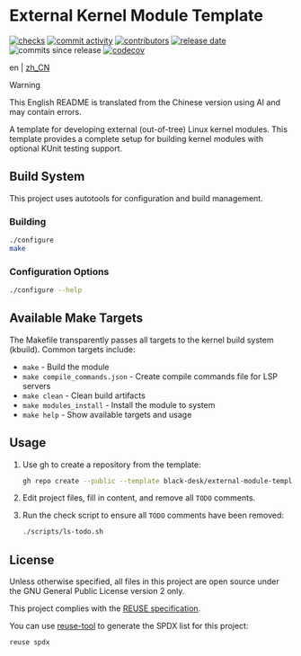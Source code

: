 <!--
SPDX-FileCopyrightText: 2025 Chen Linxuan <me@black-desk.cn>

SPDX-License-Identifier: GPL-2.0-only
-->

<!-- TODO: Update project name -->

# External Kernel Module Template

[![checks][badge-shields-io-checks]][actions]
[![commit activity][badge-shields-io-commit-activity]][commits]
[![contributors][badge-shields-io-contributors]][contributors]
[![release date][badge-shields-io-release-date]][releases]
![commits since release][badge-shields-io-commits-since-release]
[![codecov][badge-shields-io-codecov]][codecov]

<!-- TODO: Update project links -->

[badge-shields-io-checks]:
  https://img.shields.io/github/check-runs/black-desk/external-module-template/master

<!-- TODO: Update project links -->

[actions]: https://github.com/black-desk/external-module-template/actions

<!-- TODO: Update project links -->

[badge-shields-io-commit-activity]:
  https://img.shields.io/github/commit-activity/w/black-desk/external-module-template/master

<!-- TODO: Update project links -->

[commits]: https://github.com/black-desk/external-module-template/commits/master

<!-- TODO: Update project links -->

[badge-shields-io-contributors]:
  https://img.shields.io/github/contributors/black-desk/external-module-template

<!-- TODO: Update project links -->

[contributors]: https://github.com/black-desk/external-module-template/graphs/contributors

<!-- TODO: Update project links -->

[badge-shields-io-release-date]:
  https://img.shields.io/github/release-date/black-desk/external-module-template

<!-- TODO: Update project links -->

[releases]: https://github.com/black-desk/external-module-template/releases

<!-- TODO: Update project links -->

[badge-shields-io-commits-since-release]:
  https://img.shields.io/github/commits-since/black-desk/external-module-template/latest

<!-- TODO: Update project links -->

[badge-shields-io-codecov]:
  https://codecov.io/github/black-desk/external-module-template/graph/badge.svg?token=6TSVGQ4L9X
[codecov]: https://codecov.io/github/black-desk/external-module-template

en | [zh_CN](README.zh_CN.md)

> [!WARNING]
>
> This English README is translated from the Chinese version using AI and may
> contain errors.

<!-- TODO: Add project description -->

A template for developing external (out-of-tree) Linux kernel modules.
This template provides a complete setup for building kernel modules
with optional KUnit testing support.

## Build System

This project uses autotools for configuration and build management.

### Building

```bash
./configure
make
```

### Configuration Options

```bash
./configure --help
```

## Available Make Targets

The Makefile transparently passes all targets to the kernel build system (kbuild). Common targets include:

- `make` - Build the module
- `make compile_commands.json` - Create compile commands file for LSP servers
- `make clean` - Clean build artifacts
- `make modules_install` - Install the module to system
- `make help` - Show available targets and usage

## Usage

<!-- TODO: Add project usage instructions -->

1. Use gh to create a repository from the template:

   ```bash
   gh repo create --public --template black-desk/external-module-template
   ```

2. Edit project files, fill in content, and remove all `TODO` comments.

3. Run the check script to ensure all `TODO` comments have been removed:

   ```bash
   ./scripts/ls-todo.sh
   ```

## License

Unless otherwise specified, all files in this project are open source under the
GNU General Public License version 2 only.

This project complies with the [REUSE specification].

You can use [reuse-tool](https://github.com/fsfe/reuse-tool) to generate the
SPDX list for this project:

```bash
reuse spdx
```

[REUSE specification]: https://reuse.software/spec-3.3/
